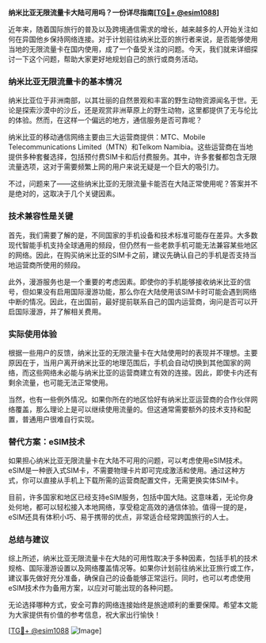 **纳米比亚无限流量卡大陆可用吗？一份详尽指南[[TG💪+ @esim1088](https://t.me/s/esim1088)]**

近年来，随着国际旅行的普及以及跨境通信需求的增长，越来越多的人开始关注如何在异国他乡保持网络连接。对于计划前往纳米比亚的旅行者来说，是否能够使用当地的无限流量卡在国内使用，成了一个备受关注的问题。今天，我们就来详细探讨一下这个问题，帮助大家更好地规划自己的旅行或商务活动。

### 纳米比亚无限流量卡的基本情况

纳米比亚位于非洲南部，以其壮丽的自然景观和丰富的野生动物资源闻名于世。无论是探索沙漠中的沙丘，还是观赏非洲草原上的野生动物，这里都提供了无与伦比的体验。然而，在这样一个偏远的地方，通信服务是否可靠呢？

纳米比亚的移动通信网络主要由三大运营商提供：MTC、Mobile Telecommunications Limited（MTN）和Telkom Namibia。这些运营商在当地提供多种套餐选择，包括预付费SIM卡和后付费服务。其中，许多套餐都包含无限流量选项，这对于需要频繁上网的用户来说无疑是一个巨大的吸引力。

不过，问题来了——这些纳米比亚的无限流量卡能否在大陆正常使用呢？答案并不是绝对的，这取决于几个关键因素。

### 技术兼容性是关键

首先，我们需要了解的是，不同国家的手机设备和技术标准可能存在差异。大多数现代智能手机支持全球通用的频段，但仍然有一些老款手机可能无法兼容某些地区的网络。因此，在购买纳米比亚的SIM卡之前，建议先确认自己的手机是否支持当地运营商所使用的频段。

此外，漫游服务也是一个重要的考虑因素。即使你的手机能够接收纳米比亚的信号，但如果没有启用国际漫游功能，那么你在大陆使用该SIM卡时可能会遇到网络中断的情况。因此，在出国前，最好提前联系自己的国内运营商，询问是否可以开启国际漫游，并了解相关费用。

### 实际使用体验

根据一些用户的反馈，纳米比亚的无限流量卡在大陆使用时的表现并不理想。主要原因在于，当用户离开纳米比亚的地理范围后，手机会自动切换到其他国家的网络，而这些网络未必能与纳米比亚的运营商建立有效的连接。因此，即使卡内还有剩余流量，也可能无法正常使用。

当然，也有一些例外情况。如果你所在的地区恰好有纳米比亚运营商的合作伙伴网络覆盖，那么理论上是可以继续使用流量的。但这通常需要额外的技术支持和配置，普通用户很难自行实现。

### 替代方案：eSIM技术

如果担心纳米比亚无限流量卡在大陆不可用的问题，可以考虑使用eSIM技术。eSIM是一种嵌入式SIM卡，不需要物理卡片即可完成激活和使用。通过这种方式，你可以直接从手机上下载所需的运营商配置文件，无需更换实体SIM卡。

目前，许多国家和地区已经支持eSIM服务，包括中国大陆。这意味着，无论你身处何地，都可以轻松接入本地网络，享受稳定高效的通信体验。值得一提的是，eSIM还具有体积小巧、易于携带的优点，非常适合经常跨国旅行的人士。

### 总结与建议

综上所述，纳米比亚无限流量卡在大陆的可用性取决于多种因素，包括手机的技术规格、国际漫游设置以及网络覆盖情况等。如果你计划前往纳米比亚旅行或工作，建议事先做好充分准备，确保自己的设备能够正常运行。同时，也可以考虑使用eSIM技术作为备用方案，以应对可能出现的各种问题。

无论选择哪种方式，安全可靠的网络连接始终是旅途顺利的重要保障。希望本文能为大家提供有价值的参考信息，祝大家出行愉快！

[[TG💪+ @esim1088](https://t.me/s/esim1088) ![Image](https://i.postimg.cc/4NQfJmqS/Snipaste-2025-05-13-00-14-12.png)]